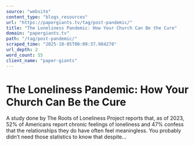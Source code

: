 ```yaml
---
source: "website"
content_type: "blogs_resources"
url: "https://papergiants.tv/tag/post-pandemic/"
title: "The Loneliness Pandemic: How Your Church Can Be the Cure"
domain: "papergiants.tv"
path: "/tag/post-pandemic/"
scraped_time: "2025-10-05T00:09:37.984278"
url_depth: 2
word_count: 55
client_name: "paper-giants"
---
```


# The Loneliness Pandemic: How Your Church Can Be the Cure

A study done by The Roots of Loneliness Project reports that, as of 2023, 52% of Americans report chronic feelings of loneliness and 47% confess that the relationships they do have often feel meaningless. You probably didn’t need those statistics to know that despite...